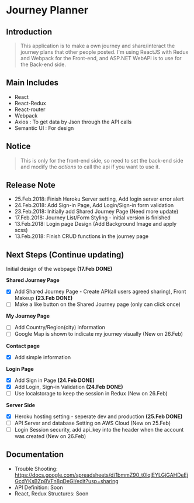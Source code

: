 # Journey Planner

## Introduction
> This application is to make a own journey and share/interact the journey plans that other people posted.
> I'm using ReactJS with Redux and Webpack for the Front-end, and ASP.NET WebAPI is to use for the Back-end side.

## Main Includes
* React
* React-Redux
* React-router
* Webpack
* Axios : To get data by Json through the API calls
* Semantic UI : For design

## Notice
> This is only for the front-end side, so need to set the back-end side and modify the *actions* to call the api if you want to use it.

## Release Note
* 25.Feb.2018: Finish Heroku Server setting, Add login server error alert
* 24.Feb.2018: Add Sign-in Page, Add Login/Sign-in form validation
* 23.Feb.2018: Initially add Shared Journey Page (Need more update)
* 17.Feb.2018: Journey List/Form Styling - initial version is finished
* 13.Feb.2018: Login page Design (Add Background Image and apply scss)
* 13.Feb.2018: Finish CRUD functions in the journey page

## Next Steps (Continue updating)
Initial design of the webpage **(17.Feb DONE)**

**Shared Journey Page**
 - [x] Add Shared Journey Page - Create API(all users agreed sharing), Front Makeup **(23.Feb DONE)**
 - [ ] Make a like button on the Shared Journey page (only can click once)

**My Journey Page**
 - [ ] Add Country/Region(city) information
 - [ ] Google Map is shown to indicate my journey visually (New on 26.Feb)

**Contact page**
 - [x] Add simple information

**Login Page**
 - [x] Add Sign in Page **(24.Feb DONE)**
 - [x] Add Login, Sign-in Validation **(24.Feb DONE)**
 - [ ] Use localstorage to keep the session in Redux (New on 26.Feb)

**Server Side**
 - [x] Heroku hosting setting - seperate dev and production **(25.Feb DONE)**
 - [ ] API Server and database Setting on AWS Cloud (New on 25.Feb)
 - [ ] Login Session security, add api_key into the header when the account was created (New on 26.Feb)

## Documentation
* Trouble Shooting: https://docs.google.com/spreadsheets/d/1bmmZ90_t0lqlEYLGjGAHDeEjGcdYKsBZp8VFn8qDeGI/edit?usp=sharing
* API Definition: Soon
* React, Redux Structures: Soon